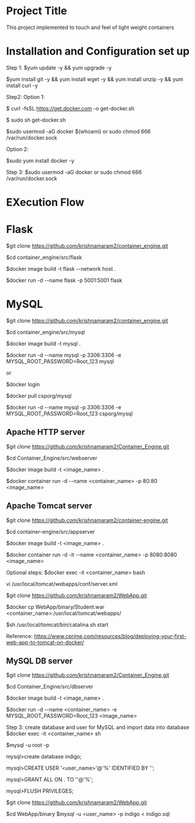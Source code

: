 Project Title
==========================

This project implemented to touch and feel of light weight containers

Installation and Configuration set up
======================================

Step 1:
$yum update -y && yum upgrade -y

$yum install git -y && yum install wget -y && yum install unzip -y && yum install curl -y

Step2:
Option 1:

$ curl -fsSL https://get.docker.com -o get-docker.sh

$ sudo sh get-docker.sh

$sudo usermod -aG docker $(whoami) or sudo chmod 666 /var/run/docker.sock


Option 2:

$sudo yum install docker -y

Step 3:
$sudo usermod -aG docker <user-name> or sudo chmod 666 /var/run/docker.sock


EXecution Flow
=========================

# Flask

$git clone https://github.com/krishnamaram2/container_engine.git

$cd container_engine/src/flask

$docker image build -t flask --network host .

$docker run -d --name flask -p 5001:5001 flask


# MySQL

$git clone https://github.com/krishnamaram2/container_engine.git

$cd container_engine/src/mysql

$docker image build -t mysql .

$docker run -d --name mysql -p 3306:3306 -e MYSQL_ROOT_PASSWORD=Root_123 mysql

or

$docker login

$docker pull csporg/mysql

$docker run -d --name mysql -p 3306:3306 -e MYSQL_ROOT_PASSWORD=Root_123 csporg/mysql














Apache HTTP server
------------------------
$git clone https://github.com/krishnamaram2/Container_Engine.git

$cd Container_Engine/src/webserver

$docker image build -t <image_name> .

$docker container run -d --name <container_name> -p 80:80 <image_name>


Apache Tomcat server
-------------------------
$git clone https://github.com/krishnamaram2/container-engine.git

$cd container-engine/src/appserver

$docker image build -t <image_name> .

$docker container run -d -it --name <container_name> -p 8080:8080 <image_name>

 
 Optional steps:
$docker exec -it <container_name> bash

vi /usr/local/tomcat/webapps/conf/server.xml

<!--        <Valve className="org.apache.catalina.valves.AccessLogValve" directory="logs"

               prefix="localhost_access_log" suffix=".txt"
               
               pattern="%h %l %u %t &quot;%r&quot; %s %b" /> -->


$git clone https://github.com/krishnamaram2/WebApp.git

$docker cp WebApp/binary/Student.war <container_name>:/usr/local/tomcat/webapps/

$sh /usr/local/tomcat/bin/catalina.sh start

Reference: https://www.cprime.com/resources/blog/deploying-your-first-web-app-to-tomcat-on-docker/
  
MySQL DB server
---------------------

$git clone https://github.com/krishnamaram2/Container_Engine.git

$cd Container_Engine/src/dbserver

$docker image build -t <image_name> .

$docker run -d --name <container_name> -e MYSQL_ROOT_PASSWORD=Root_123 <image_name>

Step 3: create database and user for MySQL and import data into database
$docker exec -it <container_name> sh

$mysql -u root -p

mysql>create database indigo;

mysql>CREATE USER '<user_name>'@'%' IDENTIFIED BY '';

mysql>GRANT ALL ON . TO ''@'%';

mysql>FLUSH PRIVILEGES;

$git clone https://github.com/krishnamaram2/WebApp.git

$cd WebApp/binary
$mysql -u <user_name> -p indigo < indigo.sql







